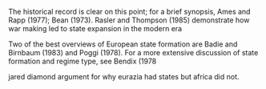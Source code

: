 
The historical record is clear on this point; for a brief synopsis, Ames and Rapp (1977); Bean (1973). Rasler and Thompson (1985) demonstrate how war making led to state expansion in the modern era

Two of the best overviews of European state formation are Badie and Birnbaum (1983) and Poggi (1978). For a more
extensive discussion of state formation and regime type, see Bendix (1978


jared diamond argument for why eurazia had states but africa did not.
